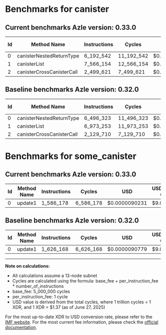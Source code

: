 # Benchmarks for canister

## Current benchmarks Azle version: 0.33.0

| Id  | Method Name               | Instructions | Cycles     | USD           | USD/Million Calls | Change                              |
| --- | ------------------------- | ------------ | ---------- | ------------- | ----------------- | ----------------------------------- |
| 0   | canisterNestedReturnType  | 6_192_542    | 11_192_542 | $0.0000153338 | $15.33            | <font color="green">-303_781</font> |
| 1   | canisterList              | 7_566_154    | 12_566_154 | $0.0000172156 | $17.21            | <font color="red">+592_901</font>   |
| 2   | canisterCrossCanisterCall | 2_499_621    | 7_499_621  | $0.0000102745 | $10.27            | <font color="red">+369_911</font>   |

## Baseline benchmarks Azle version: 0.32.0

| Id  | Method Name               | Instructions | Cycles     | USD           | USD/Million Calls |
| --- | ------------------------- | ------------ | ---------- | ------------- | ----------------- |
| 0   | canisterNestedReturnType  | 6_496_323    | 11_496_323 | $0.0000157500 | $15.74            |
| 1   | canisterList              | 6_973_253    | 11_973_253 | $0.0000164034 | $16.40            |
| 2   | canisterCrossCanisterCall | 2_129_710    | 7_129_710  | $0.0000097677 | $9.76             |

# Benchmarks for some_canister

## Current benchmarks Azle version: 0.33.0

| Id  | Method Name | Instructions | Cycles    | USD           | USD/Million Calls | Change                             |
| --- | ----------- | ------------ | --------- | ------------- | ----------------- | ---------------------------------- |
| 0   | update1     | 1_586_178    | 6_586_178 | $0.0000090231 | $9.02             | <font color="green">-39_990</font> |

## Baseline benchmarks Azle version: 0.32.0

| Id  | Method Name | Instructions | Cycles    | USD           | USD/Million Calls |
| --- | ----------- | ------------ | --------- | ------------- | ----------------- |
| 0   | update1     | 1_626_168    | 6_626_168 | $0.0000090779 | $9.07             |

---

**Note on calculations:**

- All calculations assume a 13-node subnet
- Cycles are calculated using the formula: base_fee + per_instruction_fee \* number_of_instructions
- base_fee: 5_000_000 cycles
- per_instruction_fee: 1 cycle
- USD value is derived from the total cycles, where 1 trillion cycles = 1 XDR, and 1 XDR = $1.37 (as of June 27, 2025)

For the most up-to-date XDR to USD conversion rate, please refer to the [IMF website](https://www.imf.org/external/np/fin/data/rms_sdrv.aspx).
For the most current fee information, please check the [official documentation](https://internetcomputer.org/docs/references/cycles-cost-formulas).
